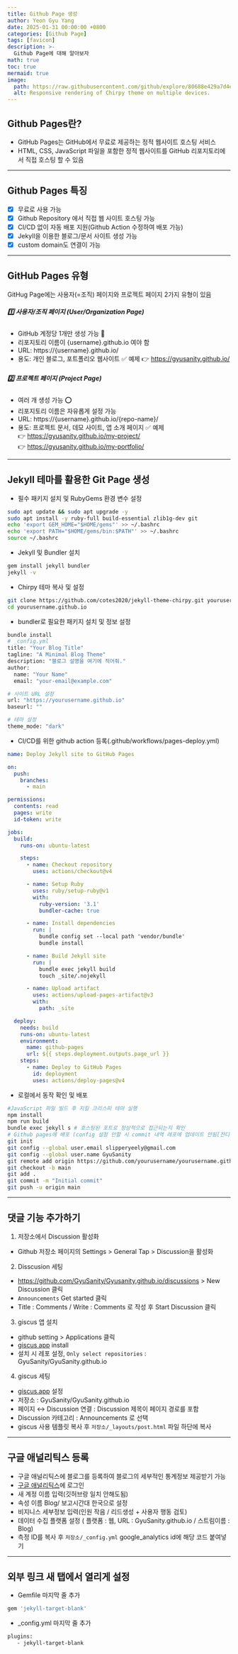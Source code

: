 ```yaml
---
title: Github Page 생성
author: Yeon Gyu Yang
date: 2025-01-31 00:00:00 +0800
categories: [Github Page]
tags: [favicon]
description: >-
  Github Page에 대해 알아보자
math: true
toc: true
mermaid: true
image:
  path: https://raw.githubusercontent.com/github/explore/80688e429a7d4ef2fca1e82350fe8e3517d3494d/collections/github-pages-examples/github-pages-examples.png
  alt: Responsive rendering of Chirpy theme on multiple devices.
---
```


## Github Pages란?
- GitHub Pages는 GitHub에서 무료로 제공하는 정적 웹사이트 호스팅 서비스
- HTML, CSS, JavaScript 파일을 포함한 정적 웹사이트를 GitHub 리포지토리에서 직접 호스팅 할 수 있음

---

## Github Pages 특징
- [x]  무료로 사용 가능
- [x] Github Repository 에서 직접 웹 사이트 호스팅 가능
- [x] CI/CD 없이 자동 배포 지원(Github Action 수정하여 배포 가능)
- [x] Jekyll을 이용한 블로그/문서 사이트 생성 가능
- [x] custom domain도 연결이 가능

---

## GitHub Pages 유형
GitHug Page에는 사용자(=조직) 페이지와 프로젝트 페이지 2가지 유형이 있음

##### 1️⃣ 사용자/조직 페이지 (User/Organization Page)
- GitHub 계정당 1개만 생성 가능 🛑
- 리포지토리 이름이 {username}.github.io 여야 함
- URL: https://{username}.github.io/
- 용도: 개인 블로그, 포트폴리오 웹사이트
✅ 예제
👉 https://gyusanity.github.io/


##### 2️⃣ 프로젝트 페이지 (Project Page)
- 여러 개 생성 가능 ⭕
- 리포지토리 이름은 자유롭게 설정 가능
- URL: https://{username}.github.io/{repo-name}/
- 용도: 프로젝트 문서, 데모 사이트, 앱 소개 페이지
✅ 예제 <br>
👉 https://gyusanity.github.io/my-project/<br>
👉 https://gyusanity.github.io/my-portfolio/<br>

---

## Jekyll 테마를 활용한 Git Page 생성
- 필수 패키지 설치 및  RubyGems 환경 변수 설정
```sh
sudo apt update && sudo apt upgrade -y
sudo apt install -y ruby-full build-essential zlib1g-dev git
echo 'export GEM_HOME="$HOME/gems"' >> ~/.bashrc
echo 'export PATH="$HOME/gems/bin:$PATH"' >> ~/.bashrc
source ~/.bashrc
```
- Jekyll 및 Bundler 설치
```sh
gem install jekyll bundler
jekyll -v
```

- Chirpy 테마 복사 및 설정
```sh
git clone https://github.com/cotes2020/jekyll-theme-chirpy.git yourusername.github.io
cd yourusername.github.io
```
- bundler로 필요한 패키지 설치 및 정보 설정

```sh
bundle install
# _config.yml
title: "Your Blog Title"
tagline: "A Minimal Blog Theme"
description: "블로그 설명을 여기에 적어줘."
author:
  name: "Your Name"
  email: "your-email@example.com"

# 사이트 URL 설정
url: "https://yourusername.github.io"
baseurl: ""

# 테마 설정
theme_mode: "dark"
```

- CI/CD를 위한 github action 등록(.github/workflows/pages-deploy.yml)

```yaml
name: Deploy Jekyll site to GitHub Pages

on:
  push:
    branches:
      - main

permissions:
  contents: read
  pages: write
  id-token: write

jobs:
  build:
    runs-on: ubuntu-latest

    steps:
      - name: Checkout repository
        uses: actions/checkout@v4

      - name: Setup Ruby
        uses: ruby/setup-ruby@v1
        with:
          ruby-version: '3.1'
          bundler-cache: true

      - name: Install dependencies
        run: |
          bundle config set --local path 'vendor/bundle'
          bundle install

      - name: Build Jekyll site
        run: |
          bundle exec jekyll build
          touch _site/.nojekyll

      - name: Upload artifact
        uses: actions/upload-pages-artifact@v3
        with:
          path: _site

  deploy:
    needs: build
    runs-on: ubuntu-latest
    environment:
      name: github-pages
      url: ${{ steps.deployment.outputs.page_url }}
    steps:
      - name: Deploy to GitHub Pages
        id: deployment
        uses: actions/deploy-pages@v4

```

- 로컬에서 동작 확인 및 배포
```sh
#JavaScript 파일 빌드 후 지킬 크리스피 테마 실행
npm install
npm run build
bundle exec jekyll s # 호스팅된 포트로 정상적으로 접근되는지 확인
# Github pages에 배포 (config 설정 안할 시 commit 내역 레포에 업데이트 안됨[잔디 심기 안됨])
git init
git config --global user.email slipperyeely@gmail.com
git config --global user.name GyuSanity
git remote add origin https://github.com/yourusername/yourusername.github.io.git
git checkout -b main
git add .
git commit -m "Initial commit"
git push -u origin main
```

---

## 댓글 기능 추가하기
1. 저장소에서 Discussion 활성화
  - Github 저장소 페이지의 Settings > General Tap > Discussion을 활성화
2. Disscusion 세팅
  - https://github.com/GyuSanity/Gyusanity.github.io/discussions > New Discussion 클릭
  - `Announcements` Get started 클릭
  - Title : Comments / Write : Comments 로 작성 후 Start Discussion 클릭
3. giscus 앱 설치
  - github setting > Applications 클릭
  - [giscus app](https://github.com/apps/giscus) install 
  - 설치 시 레포 설정, `Only select repositories` : GyuSanity/GyuSanity.github.io
4. giscus 세팅
  - [giscus.app](https://giscus.app/ko) 설정
  - 저장소 : GyuSanity/GyuSanity.github.io
  - 페이지 ↔️ Discussion 연결 : Discussion 제목이 페이지 경로를 포함
  - Discussion 카테고리 : Announcements 로 선택
  - giscus 사용 템플릿 복사 후 `저장소/_layouts/post.html` 파일 하단에 복사

---

## 구글 애널리틱스 등록
- 구글 애널리틱스에 블로그를 등록하여 블로그의 세부적인 통계정보 제공받기 가능
- [구글 애널리틱스](https://analytics.google.com/analytics/web/?hl=ko#/a280802238p401580224/admin/account/create)에 로그인
- 새 계정 이름 입력(깃허브랑 일치 안해도됨)
- 속성 이름 Blog/ 보고시간대 한국으로 설정
- 비지니스 세부정보 입력(인원 작음 / 리드생성 + 사용자 행동 검토)
- 데이터 수집 플랫폼 설정 ( 플랫폼 : 웹, URL : GyuSanity.github.io / 스트림이름 : Blog)
- 측정 ID를 복사 후 `저장소/_config.yml` google_analytics id에 해당 코드 붙여넣기

---

## 외부 링크 새 탭에서 열리게 설정
- Gemfile 마지막 줄 추가
```bash
gem 'jekyll-target-blank'
```

- _config.yml 마지막 줄 추가

```bash
plugins:
   - jekyll-target-blank
```



